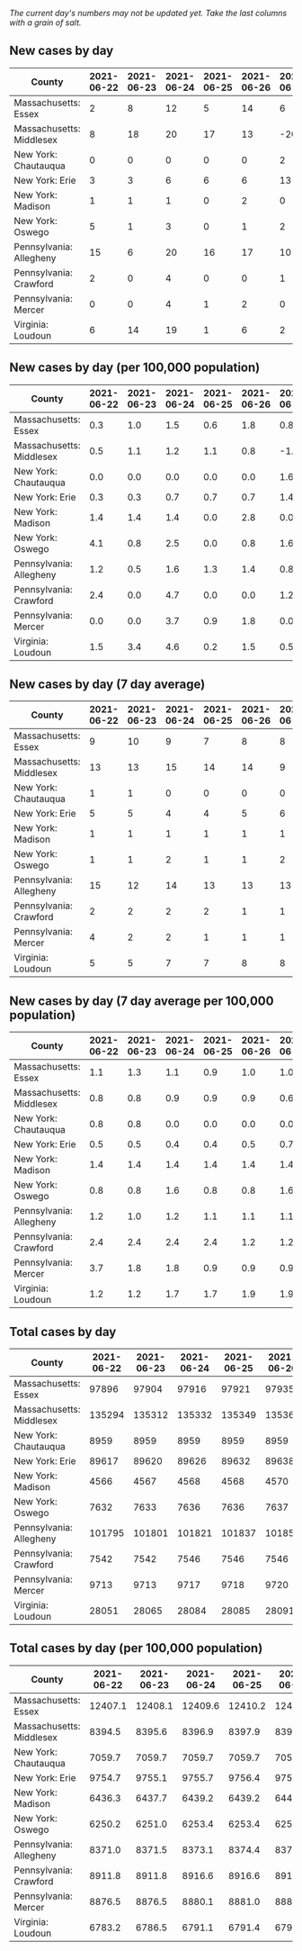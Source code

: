 _The current day's numbers may not be updated yet. Take the last columns with a grain of salt._
## New cases by day

| County | 2021-06-22 | 2021-06-23 | 2021-06-24 | 2021-06-25 | 2021-06-26 | 2021-06-27 | 2021-06-28 |
| --- | --- | --- | --- | --- | --- | --- | --- |
| Massachusetts: Essex | 2 | 8 | 12 | 5 | 14 | 6 | 5 |
| Massachusetts: Middlesex | 8 | 18 | 20 | 17 | 13 | -20 | 11 |
| New York: Chautauqua | 0 | 0 | 0 | 0 | 0 | 2 | 0 |
| New York: Erie | 3 | 3 | 6 | 6 | 6 | 13 | 9 |
| New York: Madison | 1 | 1 | 1 | 0 | 2 | 0 | 0 |
| New York: Oswego | 5 | 1 | 3 | 0 | 1 | 2 | 0 |
| Pennsylvania: Allegheny | 15 | 6 | 20 | 16 | 17 | 10 | 7 |
| Pennsylvania: Crawford | 2 | 0 | 4 | 0 | 0 | 1 | 0 |
| Pennsylvania: Mercer | 0 | 0 | 4 | 1 | 2 | 0 | 1 |
| Virginia: Loudoun | 6 | 14 | 19 | 1 | 6 | 2 | 4 |

## New cases by day (per 100,000 population)

| County | 2021-06-22 | 2021-06-23 | 2021-06-24 | 2021-06-25 | 2021-06-26 | 2021-06-27 | 2021-06-28 |
| --- | --- | --- | --- | --- | --- | --- | --- |
| Massachusetts: Essex | 0.3 | 1.0 | 1.5 | 0.6 | 1.8 | 0.8 | 0.6 |
| Massachusetts: Middlesex | 0.5 | 1.1 | 1.2 | 1.1 | 0.8 | -1.2 | 0.7 |
| New York: Chautauqua | 0.0 | 0.0 | 0.0 | 0.0 | 0.0 | 1.6 | 0.0 |
| New York: Erie | 0.3 | 0.3 | 0.7 | 0.7 | 0.7 | 1.4 | 1.0 |
| New York: Madison | 1.4 | 1.4 | 1.4 | 0.0 | 2.8 | 0.0 | 0.0 |
| New York: Oswego | 4.1 | 0.8 | 2.5 | 0.0 | 0.8 | 1.6 | 0.0 |
| Pennsylvania: Allegheny | 1.2 | 0.5 | 1.6 | 1.3 | 1.4 | 0.8 | 0.6 |
| Pennsylvania: Crawford | 2.4 | 0.0 | 4.7 | 0.0 | 0.0 | 1.2 | 0.0 |
| Pennsylvania: Mercer | 0.0 | 0.0 | 3.7 | 0.9 | 1.8 | 0.0 | 0.9 |
| Virginia: Loudoun | 1.5 | 3.4 | 4.6 | 0.2 | 1.5 | 0.5 | 1.0 |

## New cases by day (7 day average)

| County | 2021-06-22 | 2021-06-23 | 2021-06-24 | 2021-06-25 | 2021-06-26 | 2021-06-27 | 2021-06-28 |
| --- | --- | --- | --- | --- | --- | --- | --- |
| Massachusetts: Essex | 9 | 10 | 9 | 7 | 8 | 8 | 7 |
| Massachusetts: Middlesex | 13 | 13 | 15 | 14 | 14 | 9 | 10 |
| New York: Chautauqua | 1 | 1 | 0 | 0 | 0 | 0 | 0 |
| New York: Erie | 5 | 5 | 4 | 4 | 5 | 6 | 7 |
| New York: Madison | 1 | 1 | 1 | 1 | 1 | 1 | 1 |
| New York: Oswego | 1 | 1 | 2 | 1 | 1 | 2 | 2 |
| Pennsylvania: Allegheny | 15 | 12 | 14 | 13 | 13 | 13 | 13 |
| Pennsylvania: Crawford | 2 | 2 | 2 | 2 | 1 | 1 | 1 |
| Pennsylvania: Mercer | 4 | 2 | 2 | 1 | 1 | 1 | 1 |
| Virginia: Loudoun | 5 | 5 | 7 | 7 | 8 | 8 | 7 |

## New cases by day (7 day average per 100,000 population)

| County | 2021-06-22 | 2021-06-23 | 2021-06-24 | 2021-06-25 | 2021-06-26 | 2021-06-27 | 2021-06-28 |
| --- | --- | --- | --- | --- | --- | --- | --- |
| Massachusetts: Essex | 1.1 | 1.3 | 1.1 | 0.9 | 1.0 | 1.0 | 0.9 |
| Massachusetts: Middlesex | 0.8 | 0.8 | 0.9 | 0.9 | 0.9 | 0.6 | 0.6 |
| New York: Chautauqua | 0.8 | 0.8 | 0.0 | 0.0 | 0.0 | 0.0 | 0.0 |
| New York: Erie | 0.5 | 0.5 | 0.4 | 0.4 | 0.5 | 0.7 | 0.8 |
| New York: Madison | 1.4 | 1.4 | 1.4 | 1.4 | 1.4 | 1.4 | 1.4 |
| New York: Oswego | 0.8 | 0.8 | 1.6 | 0.8 | 0.8 | 1.6 | 1.6 |
| Pennsylvania: Allegheny | 1.2 | 1.0 | 1.2 | 1.1 | 1.1 | 1.1 | 1.1 |
| Pennsylvania: Crawford | 2.4 | 2.4 | 2.4 | 2.4 | 1.2 | 1.2 | 1.2 |
| Pennsylvania: Mercer | 3.7 | 1.8 | 1.8 | 0.9 | 0.9 | 0.9 | 0.9 |
| Virginia: Loudoun | 1.2 | 1.2 | 1.7 | 1.7 | 1.9 | 1.9 | 1.7 |

## Total cases by day

| County | 2021-06-22 | 2021-06-23 | 2021-06-24 | 2021-06-25 | 2021-06-26 | 2021-06-27 | 2021-06-28 |
| --- | --- | --- | --- | --- | --- | --- | --- |
| Massachusetts: Essex | 97896 | 97904 | 97916 | 97921 | 97935 | 97941 | 97946 |
| Massachusetts: Middlesex | 135294 | 135312 | 135332 | 135349 | 135362 | 135342 | 135353 |
| New York: Chautauqua | 8959 | 8959 | 8959 | 8959 | 8959 | 8961 | 8961 |
| New York: Erie | 89617 | 89620 | 89626 | 89632 | 89638 | 89651 | 89660 |
| New York: Madison | 4566 | 4567 | 4568 | 4568 | 4570 | 4570 | 4570 |
| New York: Oswego | 7632 | 7633 | 7636 | 7636 | 7637 | 7639 | 7639 |
| Pennsylvania: Allegheny | 101795 | 101801 | 101821 | 101837 | 101854 | 101864 | 101871 |
| Pennsylvania: Crawford | 7542 | 7542 | 7546 | 7546 | 7546 | 7547 | 7547 |
| Pennsylvania: Mercer | 9713 | 9713 | 9717 | 9718 | 9720 | 9720 | 9721 |
| Virginia: Loudoun | 28051 | 28065 | 28084 | 28085 | 28091 | 28093 | 28097 |

## Total cases by day (per 100,000 population)

| County | 2021-06-22 | 2021-06-23 | 2021-06-24 | 2021-06-25 | 2021-06-26 | 2021-06-27 | 2021-06-28 |
| --- | --- | --- | --- | --- | --- | --- | --- |
| Massachusetts: Essex | 12407.1 | 12408.1 | 12409.6 | 12410.2 | 12412.0 | 12412.8 | 12413.4 |
| Massachusetts: Middlesex | 8394.5 | 8395.6 | 8396.9 | 8397.9 | 8398.7 | 8397.5 | 8398.2 |
| New York: Chautauqua | 7059.7 | 7059.7 | 7059.7 | 7059.7 | 7059.7 | 7061.3 | 7061.3 |
| New York: Erie | 9754.7 | 9755.1 | 9755.7 | 9756.4 | 9757.0 | 9758.4 | 9759.4 |
| New York: Madison | 6436.3 | 6437.7 | 6439.2 | 6439.2 | 6442.0 | 6442.0 | 6442.0 |
| New York: Oswego | 6250.2 | 6251.0 | 6253.4 | 6253.4 | 6254.2 | 6255.9 | 6255.9 |
| Pennsylvania: Allegheny | 8371.0 | 8371.5 | 8373.1 | 8374.4 | 8375.8 | 8376.7 | 8377.2 |
| Pennsylvania: Crawford | 8911.8 | 8911.8 | 8916.6 | 8916.6 | 8916.6 | 8917.7 | 8917.7 |
| Pennsylvania: Mercer | 8876.5 | 8876.5 | 8880.1 | 8881.0 | 8882.9 | 8882.9 | 8883.8 |
| Virginia: Loudoun | 6783.2 | 6786.5 | 6791.1 | 6791.4 | 6792.8 | 6793.3 | 6794.3 |
